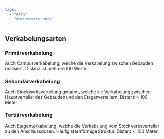 ```yaml
---
tags:
  - "#AP1"
  - "#Netzwerktechnik"
---
```

## Verkabelungsarten
### Primärverkabelung
Auch Campusverkabelung, welche die Verkabelung zwischen Gebäuden realisiert. Distanz ist mehrere 100 Werte

### Sekundärverkabelung
Auch Stockwerksverteilung genannt, welche die Verkabelung zwischen Hauptverteiler des Gebäuden und den Etagenverteilern. Distanz > 100 Meter

### Tertiärverkabelung 
Auch Etagenverkabelung, welche die Verkabelung vom Stockwerksverteiler zu den Anschlussdosen. Häufig sternförmige Struktur. Distanz < 100 Meter

